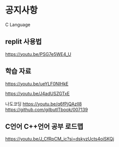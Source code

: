 # 공지사항

C Language

## replit 사용법

https://youtu.be/PSG7e5WE4_U

## 학습 자료

https://youtu.be/ueYLF0NIHkE

https://youtu.be/J4adUSZGTxE

나도코딩
https://youtu.be/q6fPjQAzll8
https://github.com/gilbutITbook/007139

## C언어 C++언어 공부 로드맵

https://youtu.be/J_CfRpCM_ic?si=dskyzUcts4oiSKQj
